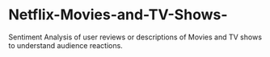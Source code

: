 # Netflix-Movies-and-TV-Shows-
Sentiment Analysis of user reviews or descriptions of Movies and TV shows to understand audience reactions.
